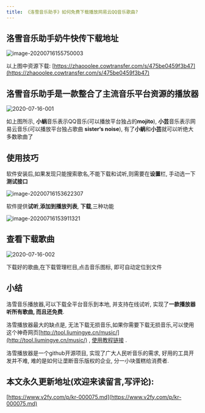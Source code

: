 ```yaml
---
title: 《洛雪音乐助手》如何免费下载播放网易云QQ音乐歌曲?
---
```


## 洛雪音乐助手奶牛快传下载地址



![image-20200716155750003](https://www.v2fy.com/asset/0i/jikemiji/jikemiji-md/kr-000075.assets/image-20200716155750003.png)



以上图中资源下载: [https://zhaooolee.cowtransfer.com/s/475be0459f3b47](https://zhaooolee.cowtransfer.com/s/475be0459f3b47)





## 洛雪音乐助手是一款整合了主流音乐平台资源的播放器



![2020-07-16-001](https://www.v2fy.com/asset/0i/jikemiji/jikemiji-md/kr-000075.assets/2020-07-16-001.gif)



如上图所示, **小蜗**音乐表示QQ音乐(可以播放平台独占的**mojito**), **小芸**音乐表示网易云音乐(可以播放平台独占歌曲 **sister‘s noise**), 有了**小蜗**和**小芸**就可以听绝大多数歌曲了



## 使用技巧



软件安装后,如果发现只能搜索歌名,不能下载和试听,则需要在**设置**栏, 手动选一下**测试接口**



![image-20200716153622307](https://www.v2fy.com/asset/0i/jikemiji/jikemiji-md/kr-000075.assets/image-20200716153622307.png)



软件提供**试听**,**添加到播放列表**, **下载**,三种功能

![image-20200716153911321](https://www.v2fy.com/asset/0i/jikemiji/jikemiji-md/kr-000075.assets/image-20200716153911321.png)



## 查看下载歌曲

![2020-07-16-002](https://www.v2fy.com/asset/0i/jikemiji/jikemiji-md/kr-000075.assets/2020-07-16-002.gif)



下载好的歌曲,在下载管理栏目,点击音乐图标, 即可自动定位到文件



## 小结



洛雪音乐播放器,可以下载全平台音乐到本地, 并支持在线试听, 实现了**一款播放器听所有歌曲, 而且还免费**.



洛雪播放器最大的缺点是, 无法下载无损音乐,如果你需要下载无损音乐,可以使用这个神奇网页[http://tool.liumingye.cn/music/](http://tool.liumingye.cn/music/)  , [使用教程链接](https://www.v2fy.com/p/027_liumingye_music/) .



洛雪播放器是一个github开源项目, 实现了广大人民听音乐的需求, 好用的工具开发并不难, 难的是如何让垄断音乐版权的企业, 分一小块蛋糕给消费者.  
## 本文永久更新地址(欢迎来读留言,写评论):

[https://www.v2fy.com/p/kr-000075.md](https://www.v2fy.com/p/kr-000075.md)
